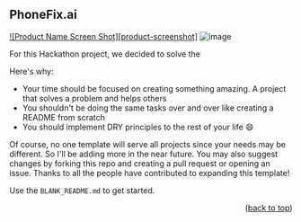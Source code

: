 <!-- ABOUT THE PROJECT -->
## PhoneFix.ai

[![Product Name Screen Shot][product-screenshot]](https://example.com)
![image](https://github.com/andydeng428/phonefix.ai/assets/156530133/a0dbec68-37e1-459a-b085-2f791c27f51b)


For this Hackathon project, we decided to solve the 

Here's why:
* Your time should be focused on creating something amazing. A project that solves a problem and helps others
* You shouldn't be doing the same tasks over and over like creating a README from scratch
* You should implement DRY principles to the rest of your life :smile:

Of course, no one template will serve all projects since your needs may be different. So I'll be adding more in the near future. You may also suggest changes by forking this repo and creating a pull request or opening an issue. Thanks to all the people have contributed to expanding this template!

Use the `BLANK_README.md` to get started.

<p align="right">(<a href="#readme-top">back to top</a>)</p>

